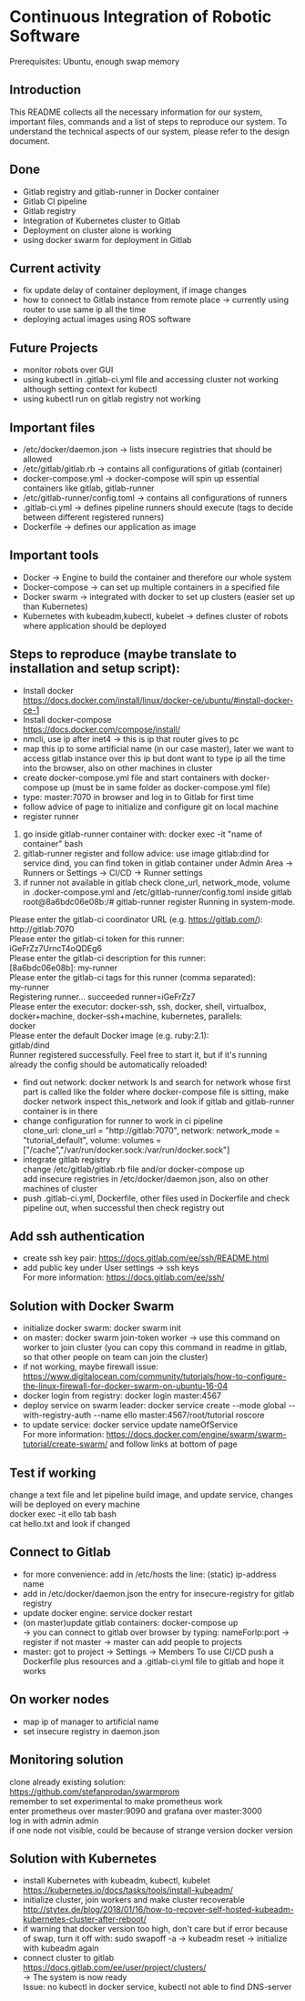 # Continuous Integration of Robotic Software  
Prerequisites: Ubuntu, enough swap memory
## Introduction
This README collects all the necessary information for our system, important files, commands and a list of steps to reproduce our system. To understand the technical aspects of our system, please refer to the design document.
## Done
- Gitlab registry and gitlab-runner in Docker container  
- Gitlab CI pipeline  
- Gitlab registry  
- Integration of Kubernetes cluster to Gitlab  
- Deployment on cluster alone is working  
- using docker swarm for deployment in Gitlab  
## Current activity  
- fix update delay of container deployment, if image changes  
- how to connect to Gitlab instance from remote place -> currently using router to use same ip all the time  
- deploying actual images using ROS software  
## Future Projects
- monitor robots over GUI
- using kubectl in .gitlab-ci.yml file and accessing cluster not working although setting context for kubectl  
- using kubectl run on gitlab registry not working  
## Important files 
- /etc/docker/daemon.json        	-> lists insecure registries that should be allowed  
- /etc/gitlab/gitlab.rb		   	-> contains all configurations of gitlab (container)  
- docker-compose.yml      		-> docker-compose will spin up essential containers like gitlab, gitlab-runner  
- /etc/gitlab-runner/config.toml	-> contains all configurations of runners  
- .gitlab-ci.yml 			-> defines pipeline runners should execute (tags to decide between different registered runners)  
- Dockerfile				-> defines our application as image  
## Important tools 
- Docker					-> Engine to build the container and therefore our whole system  
- Docker-compose				-> can set up multiple containers in a specified file  
- Docker swarm					-> integrated with docker to set up clusters (easier set up than Kubernetes)
- Kubernetes with kubeadm,kubectl, kubelet	-> defines cluster of robots where application should be deployed  

## Steps to reproduce (maybe translate to installation and setup script):
- Install docker  
https://docs.docker.com/install/linux/docker-ce/ubuntu/#install-docker-ce-1  
- Install docker-compose  
https://docs.docker.com/compose/install/  
- nmcli, use ip after inet4 -> this is ip that router gives to pc  
- map this ip to some artificial name (in our case master), later we want to access gitlab instance over this ip but dont want to type ip all the time into the browser, also on other machines in cluster  
- create docker-compose.yml file and start containers with docker-compose up (must be in same folder as docker-compose.yml file)  
- type: master:7070 in browser and log in to Gitlab for first time  
- follow advice of page to initialize and configure git on local machine  
- register runner  
1. go inside gitlab-runner container with: docker exec -it "name of container" bash  
2. gitlab-runner register and follow advice: use image gitlab:dind for service dind, you can find token in gitlab container under Admin Area -> Runners or Settings -> CI/CD -> Runner settings  
3. if runner not available in gitlab check clone_url, network_mode, volume in .docker-compose.yml and /etc/gitlab-runner/config.toml inside gitlab
root@8a6bdc06e08b:/# gitlab-runner register
Running in system-mode.                            
                                                   
Please enter the gitlab-ci coordinator URL (e.g. https://gitlab.com/):  
http://gitlab:7070  
Please enter the gitlab-ci token for this runner:  
iGeFrZz7UrncT4oQDEg6  
Please enter the gitlab-ci description for this runner:  
[8a6bdc06e08b]: my-runner  
Please enter the gitlab-ci tags for this runner (comma separated):  
my-runner  
Registering runner... succeeded                     runner=iGeFrZz7  
Please enter the executor: docker-ssh, ssh, docker, shell, virtualbox, docker+machine, docker-ssh+machine, kubernetes, parallels:  
docker  
Please enter the default Docker image (e.g. ruby:2.1):  
gitlab/dind  
Runner registered successfully. Feel free to start it, but if it's running already the config should be automatically reloaded!  
- find out network: docker network ls and search for network whose first part is called like the folder where docker-compose file is sitting, make docker network inspect this_network and look if gitlab and gitlab-runner container is in there  
- change configuration for runner to work in ci pipeline  
clone_url: clone_url = "http://gitlab:7070", network: network_mode = "tutorial_default", volume: volumes = ["/cache","/var/run/docker.sock:/var/run/docker.sock"]  
- integrate gitlab registry  
change /etc/gitlab/gitlab.rb file and/or docker-compose up  
add insecure registries in /etc/docker/daemon.json, also on other machines of cluster
- push .gitlab-ci.yml, Dockerfile, other files used in Dockerfile and check pipeline out, when successful then check registry out  
## Add ssh authentication
- create ssh key pair: https://docs.gitlab.com/ee/ssh/README.html  
- add public key under User settings -> ssh keys  
For more information: https://docs.gitlab.com/ee/ssh/ 

## Solution with Docker Swarm
- initialize docker swarm: docker swarm init  
- on master: docker swarm join-token worker -> use this command on worker to join cluster (you can copy this command in readme in gitlab, so that other people on team can join the cluster)  
- if not working, maybe firewall issue: https://www.digitalocean.com/community/tutorials/how-to-configure-the-linux-firewall-for-docker-swarm-on-ubuntu-16-04  
- docker login from registry: docker login master:4567  
- deploy service on swarm leader: docker service create --mode global --with-registry-auth --name ello master:4567/root/tutorial roscore   
- to update service: docker service update nameOfService  
For more information: https://docs.docker.com/engine/swarm/swarm-tutorial/create-swarm/ and follow links at bottom of page

## Test if working
change a text file and let pipeline build image, and update service, changes will be deployed on every machine  
docker exec -it ello tab bash  
cat hello.txt and look if changed

## Connect to Gitlab
- for more convenience: add in /etc/hosts the line: (static) ip-address name  
- add in /etc/docker/daemon.json the entry for insecure-registry for gitlab registry  
- update docker engine: service docker restart  
- (on master)update gitlab containers: docker-compose up  
-> you can connect to gitlab over browser by typing: nameForIp:port -> register if not master -> master can add people to projects
- master: got to project -> Settings -> Members
To use CI/CD push a Dockerfile plus resources and a .gitlab-ci.yml file to gitlab and hope it works
## On worker nodes
- map ip of manager to artificial name  
- set insecure registry in daemon.json

## Monitoring solution
clone already existing solution: https://github.com/stefanprodan/swarmprom  
remember to set experimental to make prometheus work  
enter prometheus over master:9090 and grafana over master:3000  
log in with admin admin  
if one node not visible, could be because of strange version docker version

## Solution with Kubernetes
- install Kubernetes with kubeadm, kubectl, kubelet  
https://kubernetes.io/docs/tasks/tools/install-kubeadm/  
- initialize cluster, join workers and make cluster recoverable  
http://stytex.de/blog/2018/01/16/how-to-recover-self-hosted-kubeadm-kubernetes-cluster-after-reboot/  
- if warning that docker version too high, don't care but if error because of swap, turn it off with: sudo swapoff -a -> kubeadm reset -> initialize with kubeadm again  
- connect cluster to gitlab  
https://docs.gitlab.com/ee/user/project/clusters/  
-> The system is now ready  
Issue: no kubectl in docker service, kubectl not able to find DNS-server
